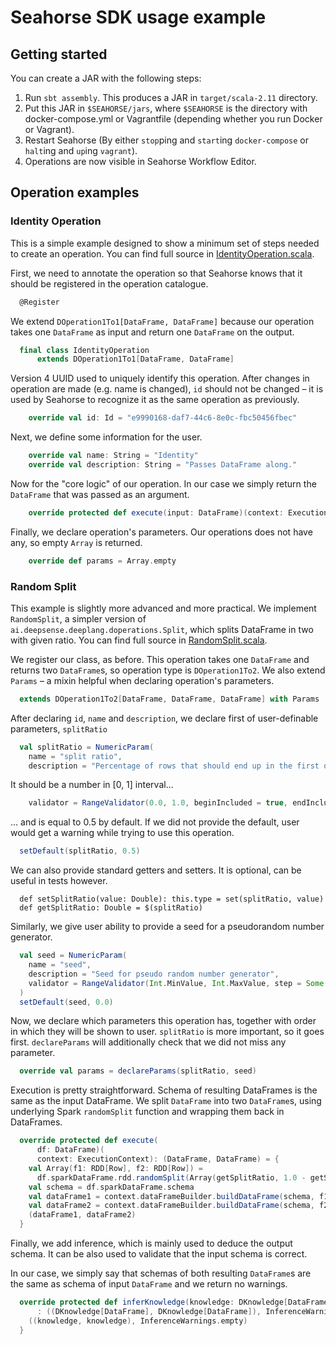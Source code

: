 # Seahorse SDK usage example

## Getting started
You can create a JAR with the following steps:

1. Run `sbt assembly`. This produces a JAR in `target/scala-2.11` directory.
2. Put this JAR in `$SEAHORSE/jars`, where `$SEAHORSE` is the directory with
docker-compose.yml or Vagrantfile (depending whether you run Docker or Vagrant).
3. Restart Seahorse (By either `stop`ping and `start`ing `docker-compose` or `halt`ing and `up`ing `vagrant`).
4. Operations are now visible in Seahorse Workflow Editor.

## Operation examples

### Identity Operation
This is a simple example designed to show a minimum set of steps needed to create an operation. You can find full source
in [IdentityOperation.scala](src/main/scala/io/deepsense/sdk/example/IdentityOperation.scala).

First, we need to annotate the operation so that Seahorse knows that it should be registered in the operation catalogue.
```scala
  @Register
```
We extend `DOperation1To1[DataFrame, DataFrame]`
because our operation takes one `DataFrame` as input and return one `DataFrame` on the output.
```scala
  final class IdentityOperation
      extends DOperation1To1[DataFrame, DataFrame]
```

Version 4 UUID used to uniquely identify this operation.
After changes in operation are made (e.g. name is changed), `id` should not be changed – it is used by Seahorse to
recognize it as the same operation as previously.
```scala
    override val id: Id = "e9990168-daf7-44c6-8e0c-fbc50456fbec"
```
Next, we define some information for the user.
```scala
    override val name: String = "Identity"
    override val description: String = "Passes DataFrame along."
```
Now for the "core logic" of our operation. In our case we simply return the
`DataFrame` that was passed as an argument.
```scala
    override protected def execute(input: DataFrame)(context: ExecutionContext): DataFrame = input
```
Finally, we declare operation's parameters. Our operations does not have any, so empty `Array` is returned.
```scala
    override def params = Array.empty
```

### Random Split
This example is slightly more advanced and more practical. We implement `RandomSplit`, a simpler version of
`ai.deepsense.deeplang.doperations.Split`, which splits DataFrame in two with given ratio. You can find full source
in [RandomSplit.scala](src/main/scala/io/deepsense/sdk/example/RandomSplit.scala).


We register our class, as before. This operation takes one `DataFrame` and returns two `DataFrame`s,
so operation type is `DOperation1To2`.
We also extend `Params` – a mixin helpful when declaring operation's parameters.
```scala
  extends DOperation1To2[DataFrame, DataFrame, DataFrame] with Params
```

After declaring `id`, `name` and `description`, we declare first of user-definable parameters, `splitRatio`
```scala
  val splitRatio = NumericParam(
    name = "split ratio",
    description = "Percentage of rows that should end up in the first output DataFrame.",
```

It should be a number in \[0, 1\] interval...
```scala
    validator = RangeValidator(0.0, 1.0, beginIncluded = true, endIncluded = true))
```

... and is equal to 0.5 by default.
If we did not provide the default, user would get a warning while trying to use this operation.
```scala
  setDefault(splitRatio, 0.5)
```

We can also provide standard getters and setters. It is optional, can be useful in tests however.
```
  def setSplitRatio(value: Double): this.type = set(splitRatio, value)
  def getSplitRatio: Double = $(splitRatio)
```

Similarly, we give user ability to provide a seed for a pseudorandom number generator.
```scala
  val seed = NumericParam(
    name = "seed",
    description = "Seed for pseudo random number generator",
    validator = RangeValidator(Int.MinValue, Int.MaxValue, step = Some(1.0))
  )
  setDefault(seed, 0.0)
```

Now, we declare which parameters this operation has, together with order in which they will be shown to user.
`splitRatio` is more important, so it goes first.
`declareParams` will additionally check that we did not miss any parameter.
```scala
  override val params = declareParams(splitRatio, seed)
```

Execution is pretty straightforward. Schema of resulting DataFrames is the same as the input DataFrame.
We split `DataFrame` into two `DataFrame`s,
using underlying Spark `randomSplit` function and wrapping them back in DataFrames.
```scala
  override protected def execute(
      df: DataFrame)(
      context: ExecutionContext): (DataFrame, DataFrame) = {
    val Array(f1: RDD[Row], f2: RDD[Row]) =
      df.sparkDataFrame.rdd.randomSplit(Array(getSplitRatio, 1.0 - getSplitRatio), getSeed)
    val schema = df.sparkDataFrame.schema
    val dataFrame1 = context.dataFrameBuilder.buildDataFrame(schema, f1)
    val dataFrame2 = context.dataFrameBuilder.buildDataFrame(schema, f2)
    (dataFrame1, dataFrame2)
  }
```

Finally, we add inference, which is mainly used to deduce the output schema. It can be also used to validate that the
input schema is correct.

In our case, we simply say that schemas of both resulting `DataFrame`s are the same as schema of input `DataFrame`
and we return no warnings.
```scala
  override protected def inferKnowledge(knowledge: DKnowledge[DataFrame])(context: InferContext)
      : ((DKnowledge[DataFrame], DKnowledge[DataFrame]), InferenceWarnings) = {
    ((knowledge, knowledge), InferenceWarnings.empty)
  }
```
